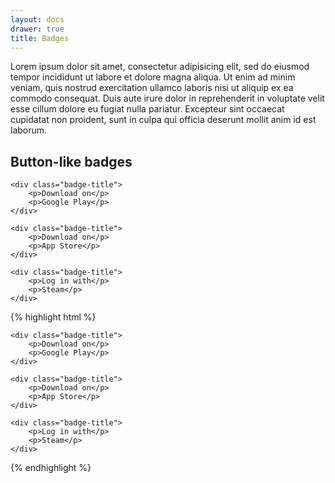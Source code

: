 ```yaml
---
layout: docs
drawer: true
title: Badges
---
```


Lorem ipsum dolor sit amet, consectetur adipisicing elit, sed do eiusmod tempor incididunt ut labore et dolore magna aliqua. Ut enim ad minim veniam, quis nostrud exercitation ullamco laboris nisi ut aliquip ex ea commodo consequat. Duis aute irure dolor in reprehenderit in voluptate velit esse cillum dolore eu fugiat nulla pariatur. Excepteur sint occaecat cupidatat non proident, sunt in culpa qui officia deserunt mollit anim id est laborum.

## Button-like badges

<div class="badge">
    <i class="badge-icon fa fa-android" aria-hidden="true"></i>

    <div class="badge-title">
        <p>Download on</p>
        <p>Google Play</p>
    </div>
</div>

<div class="badge">
    <i class="badge-icon fa fa-apple" aria-hidden="true"></i>

    <div class="badge-title">
        <p>Download on</p>
        <p>App Store</p>
    </div>
</div>

<div class="badge">
    <i class="badge-icon fa fa-steam" aria-hidden="true"></i>

    <div class="badge-title">
        <p>Log in with</p>
        <p>Steam</p>
    </div>
</div>

{% highlight html %}
<div class="badge">
    <i class="badge-icon fa fa-android" aria-hidden="true"></i>

    <div class="badge-title">
        <p>Download on</p>
        <p>Google Play</p>
    </div>
</div>

<div class="badge">
    <i class="badge-icon fa fa-apple" aria-hidden="true"></i>

    <div class="badge-title">
        <p>Download on</p>
        <p>App Store</p>
    </div>
</div>

<div class="badge">
    <i class="badge-icon fa fa-steam" aria-hidden="true"></i>

    <div class="badge-title">
        <p>Log in with</p>
        <p>Steam</p>
    </div>
</div>
{% endhighlight %}
